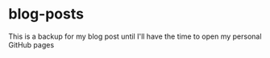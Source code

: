 # blog-posts

This is a backup for my  blog post until I'll have the time to open my personal GitHub pages
